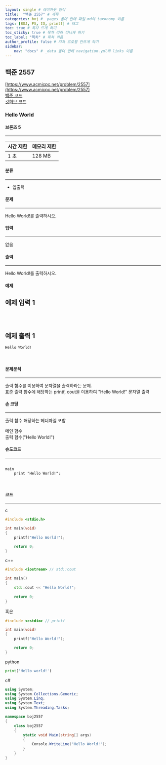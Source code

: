 ```yaml
---
layout: single # 레이아웃 양식
title:  "백준 2557" # 제목
categories: boj # _pages 폴더 안에 파일.md의 taxonomy 이름
tags: [BOJ, PS, IO, printf] # 태그
toc: true # 목차 뜨게 하기
toc_sticky: true # 목차 따라 다니게 하기
toc_label: "목차" # 목차 이름
author_profile: false # 저자 프로필 안뜨게 하기
sidebar:
    nav: "docs" # _data 폴더 안에 navigation.yml의 links 이름
---
```

## 백준 2557

[https://www.acmicpc.net/problem/2557](https://www.acmicpc.net/problem/2557)  
[백준 코드](https://www.acmicpc.net/source/92731289)  
[깃허브 코드](https://github.com/programbaam/boj/blob/main/boj2557/boj2557.cpp)

### Hello World
#### 브론즈 5
---

| 시간 제한 | 메모리 제한 |
| ----- | ------ |
| 1 초     | 128 MB     |

#### 분류
---
- 입출력
#### 문제
---
Hello World!를 출력하시오.
#### 입력
---
없음
#### 출력
---
Hello World!를 출력하시오.
#### 예제

예제 입력 1
---
```cmd
```
​

예제 출력 1
---
```cmd
Hello World!
```
​

#### 문제분석
---
출력 함수를 이용하여 문자열을 출력하라는 문제.  
표준 출력 함수에 해당하는 printf, cout을 이용하여 "Hello World!" 문자열 출력
#### 손 코딩
---
출력 함수 해당하는 헤더파일 포함  
  
메인 함수  
출력 함수("Hello World!")
#### 슈도코드
---
```pseudocode

main
	print "Hello World!";

```
​

#### 코드
---

c
```c
#include <stdio.h>

int main(void)
{
	printf("Hello World!");

	return 0;
}
```

c++
```c++
#include <iostream> // std::cout

int main()
{
	std::cout << "Hello World!";
	
	return 0;
}
```
혹은
```c++
#include <cstdio> // printf

int main(void)
{
	printf("Hello World!");

	return 0;
}
```


python
```python
print('Hello world!')
```

c#
```c#
using System;
using System.Collections.Generic;
using System.Linq;
using System.Text;
using System.Threading.Tasks;

namespace boj2557
{
    class boj2557
    {
        static void Main(string[] args)
        {
            Console.WriteLine("Hello World!");
        }
    }
}

```
